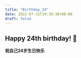 ```yaml
---
title: "Birthday_24"
date: 2022-07-31T19:39:30+08:00
draft: false
---
```


## Happy 24th birthday!  🎂



**祝自己24岁生日快乐**